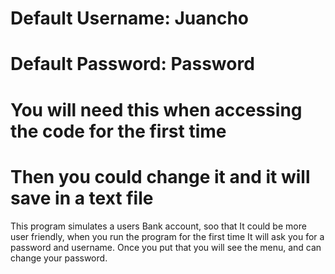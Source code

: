# Default Username: Juancho
# Default Password: Password
# You will need this when accessing the code for the first time
# Then you could change it and it will save in a text file
This program simulates a users Bank account, soo that It could be more user friendly,
when you run the program for the first time It will ask you for a password and username.
Once you put that you will see the menu, and can change your password.
